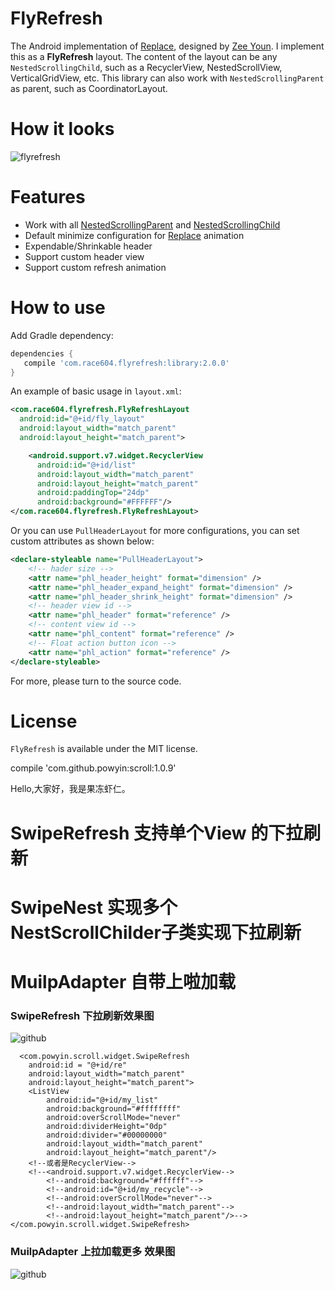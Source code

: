 
# FlyRefresh
The Android implementation of [Replace](https://dribbble.com/shots/2067564-Replace), designed by [Zee Youn](https://dribbble.com/zeeyoung).
I implement this as a **FlyRefresh** layout. The content of the layout can be any `NestedScrollingChild`, such as a RecyclerView, NestedScrollView, VerticalGridView, etc.
This library can also work with `NestedScrollingParent` as parent, such as CoordinatorLayout.

# How it looks
![flyrefresh](./images/flyrefresh.gif)

# Features
* Work with all [NestedScrollingParent](https://developer.android.com/reference/android/support/v4/view/NestedScrollingParent.html) and [NestedScrollingChild](https://developer.android.com/reference/android/support/v4/view/NestedScrollingChild.html)
* Default minimize configuration for [Replace](https://dribbble.com/shots/2067564-Replace) animation
* Expendable/Shrinkable header
* Support custom header view
* Support custom refresh animation

# How to use

Add Gradle dependency:

```gradle
dependencies {
   compile 'com.race604.flyrefresh:library:2.0.0'
}
```

An example of basic usage in `layout.xml`:

```xml
<com.race604.flyrefresh.FlyRefreshLayout
  android:id="@+id/fly_layout"
  android:layout_width="match_parent"
  android:layout_height="match_parent">

    <android.support.v7.widget.RecyclerView
      android:id="@+id/list"
      android:layout_width="match_parent"
      android:layout_height="match_parent"
      android:paddingTop="24dp"
      android:background="#FFFFFF"/>
</com.race604.flyrefresh.FlyRefreshLayout>
```

Or you can use `PullHeaderLayout` for more configurations, you can set custom attributes as shown below:

```xml
<declare-styleable name="PullHeaderLayout">
    <!-- hader size -->
    <attr name="phl_header_height" format="dimension" />
    <attr name="phl_header_expand_height" format="dimension" />
    <attr name="phl_header_shrink_height" format="dimension" />
    <!-- header view id -->
    <attr name="phl_header" format="reference" />
    <!-- content view id -->
    <attr name="phl_content" format="reference" />
    <!-- Float action button icon -->
    <attr name="phl_action" format="reference" />
</declare-styleable>
```
For more, please turn to the source code.

# License
`FlyRefresh` is available under the MIT license.


compile 'com.github.powyin:scroll\:1.0.9'

Hello,大家好，我是果冻虾仁。

# SwipeRefresh 支持单个View 的下拉刷新 
# SwipeNest 实现多个NestScrollChilder子类实现下拉刷新 
# MuilpAdapter 自带上啦加载

### SwipeRefresh 下拉刷新效果图
![github](https://github.com/powyin/nest-scroll/blob/master/app/src/main/res/raw/refresh_pre.gif "github")  

      <com.powyin.scroll.widget.SwipeRefresh
        android:id = "@+id/re"
        android:layout_width="match_parent"
        android:layout_height="match_parent">
        <ListView
            android:id="@+id/my_list"
            android:background="#ffffffff"
            android:overScrollMode="never"
            android:dividerHeight="0dp"
            android:divider="#00000000"
            android:layout_width="match_parent"
            android:layout_height="match_parent"/>
        <!--或者是RecyclerView-->
        <!--<android.support.v7.widget.RecyclerView-->
            <!--android:background="#ffffff"-->
            <!--android:id="@+id/my_recycle"-->
            <!--android:overScrollMode="never"-->
            <!--android:layout_width="match_parent"-->
            <!--android:layout_height="match_parent"/>-->
    </com.powyin.scroll.widget.SwipeRefresh>
    
### MuilpAdapter 上拉加载更多 效果图
![github](https://github.com/powyin/nest-scroll/blob/master/app/src/main/res/raw/refresh_pre.gif "github")  








